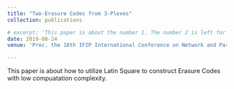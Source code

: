 ```yaml
---
title: "Two-Erasure Codes from 3-Plexes"
collection: publications

# excerpt: 'This paper is about the number 1. The number 2 is left for future work.'
date: 2019-08-24
venue: 'Proc. the 16th IFIP International Conference on Network and Parallel Computing (NPC)'

---
```

This paper is about how to utilize Latin Square to construct Erasure Codes with low compuatation complexity.
